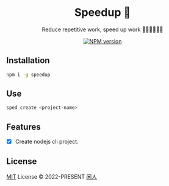 <h1 align="center">
<b>Speed</b>up 🐬
</h1>

<p align="center">
Reduce repetitive work, speed up work 🧑‍💻👩‍💻👨‍💻
</p>

<p align="center">
<a href="https://www.npmjs.com/package/speedup" target="__blank"><img src="https://img.shields.io/npm/v/speedup?color=2B90B6&label=" alt="NPM version"></a>
</p>

## Installation

```bash
npm i -g speedup
```

## Use

```bash
sped create <project-name>
```

## Features

- [x] Create nodejs cli project.

## License

[MIT](./LICENSE) License &copy; 2022-PRESENT [闲人](https://github.com/qiuyongjin)
